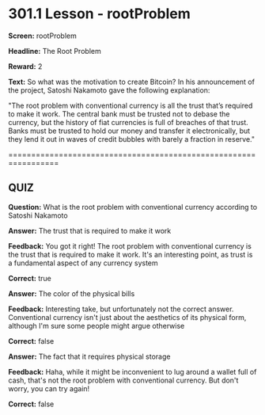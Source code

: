 # 301.1 Lesson - rootProblem

**Screen:** rootProblem

**Headline:** The Root Problem

**Reward:** 2

**Text:** So what was the motivation to create Bitcoin? In his announcement of the project, Satoshi Nakamoto gave the following explanation:

&quot;The root problem with conventional currency is all the trust that’s required to make it work. The central bank must be trusted not to debase the currency, but the history of fiat currencies is full of breaches of that trust. Banks must be trusted to hold our money and transfer it electronically, but they lend it out in waves of credit bubbles with barely a fraction in reserve.&quot;


=================================================================

## QUIZ

**Question:** What is the root problem with conventional currency according to Satoshi Nakamoto


**Answer:** The trust that is required to make it work

**Feedback:** You got it right! The root problem with conventional currency is the trust that is required to make it work. It&#x27;s an interesting point, as trust is a fundamental aspect of any currency system

**Correct:** true

**Answer:** The color of the physical bills

**Feedback:** Interesting take, but unfortunately not the correct answer. Conventional currency isn&#x27;t just about the aesthetics of its physical form, although I&#x27;m sure some people might argue otherwise

**Correct:** false

**Answer:** The fact that it requires physical storage

**Feedback:** Haha, while it might be inconvenient to lug around a wallet full of cash, that&#x27;s not the root problem with conventional currency. But don&#x27;t worry, you can try again!

**Correct:** false


<figure><img src="../.gitbook/assets/301-01.png" alt=""><figcaption></figcaption></figure>


